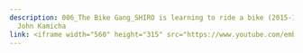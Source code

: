 ```yaml
---
description: 006_The Bike Gang_SHIRO is learning to ride a bike (2015-18) - with
  John Kamicha
link: <iframe width="560" height="315" src="https://www.youtube.com/embed/TMqjEoO8ohQ?si=0OUuB5HiP9v1fh_l" title="YouTube video player" frameborder="0" allow="accelerometer; autoplay; clipboard-write; encrypted-media; gyroscope; picture-in-picture; web-share" referrerpolicy="strict-origin-when-cross-origin" allowfullscreen></iframe>
---
```

